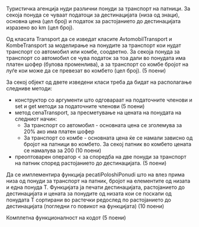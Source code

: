 Туристичка агенција нуди различни понуди за транспорт на патници. За секоја понуда се чуваат податоци за дестинацијата (низа од знаци), основна цена (цел број) и податок за растојанието до дестинацијата изразено во km (цел број).

Од класата Transport да се изведат класите AvtomobilTransport и KombeTransport за моделирање на понудите за транспорт кои нудат транспорт со автомобил или комбе, соодветно. За секоја понуда за транспорт со автомобил се чува податок за тоа дали во понудата има платен шофер (булова променлива), а за транспорт со комбе бројот на луѓе кои може да се превезат во комбето (цел број). (5 поени)

За секој објект од двете изведени класи треба да бидат на располагање следниве методи:

* конструктор со аргументи што одговараат на податочните членови и set и get методи за податочните членови (5 поени)
* метод cenaTransport, за пресметување на цената на понудата на следниот начин:
  * За транспорт со автомобил - основната цена се зголемува за 20% ако има платен шофер
  * За транспорт со комбе - основната цена ќе се намали зависно од бројот на патници во комбето. За секој патник во комбето цената се намалува за 200 (10 поени)
* преоптоварен оператор < за споредба на две понуди за транспорт на патник според растојанието до дестинацијата. (5 поени)

Да се имплементира функција pecatiPoloshiPonudi што на влез прима низа од понуди за транспорт на патник, бројот на елементите од низата и една понуда T. Функцијата ја печати дестинацијата, растојанието до дестинацијата и цената за понудите од низата кои се поскапи од понудата T сортирани во растечки редослед по растојанието до дестинацијата (погледни го повикот на функцијата) (10 поени)

Комплетна функционалност на кодот (5 поени)